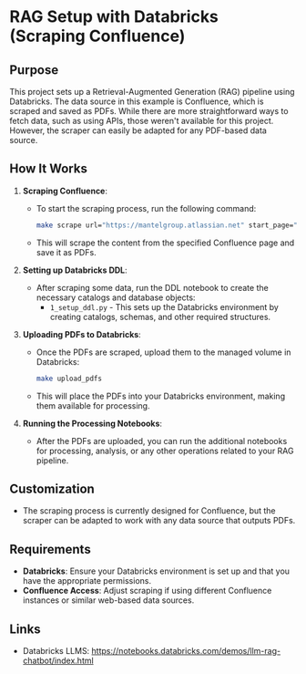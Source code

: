 # RAG Setup with Databricks (Scraping Confluence)

## Purpose

This project sets up a Retrieval-Augmented Generation (RAG) pipeline using Databricks. The data source in this example is Confluence, which is scraped and saved as PDFs. While there are more straightforward ways to fetch data, such as using APIs, those weren't available for this project. However, the scraper can easily be adapted for any PDF-based data source.

## How It Works

1. **Scraping Confluence**: 
    - To start the scraping process, run the following command:
      ```bash
      make scrape url="https://mantelgroup.atlassian.net" start_page="wiki/spaces/DTD/overview"
      ```
    - This will scrape the content from the specified Confluence page and save it as PDFs.

2. **Setting up Databricks DDL**:
    - After scraping some data, run the DDL notebook to create the necessary catalogs and database objects:
      - `1_setup_ddl.py` - This sets up the Databricks environment by creating catalogs, schemas, and other required structures.

3. **Uploading PDFs to Databricks**:
    - Once the PDFs are scraped, upload them to the managed volume in Databricks:
      ```bash
      make upload_pdfs
      ```
    - This will place the PDFs into your Databricks environment, making them available for processing.

4. **Running the Processing Notebooks**:
    - After the PDFs are uploaded, you can run the additional notebooks for processing, analysis, or any other operations related to your RAG pipeline.

## Customization

- The scraping process is currently designed for Confluence, but the scraper can be adapted to work with any data source that outputs PDFs.
  
## Requirements

- **Databricks**: Ensure your Databricks environment is set up and that you have the appropriate permissions.
- **Confluence Access**: Adjust scraping if using different Confluence instances or similar web-based data sources.

## Links
 - Databricks LLMS: https://notebooks.databricks.com/demos/llm-rag-chatbot/index.html
